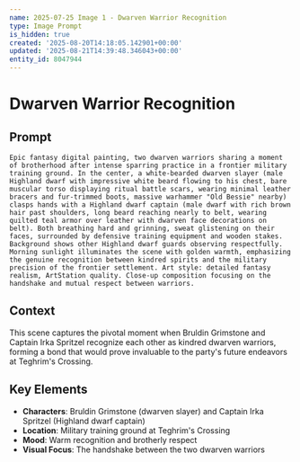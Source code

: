 ```yaml
---
name: 2025-07-25 Image 1 - Dwarven Warrior Recognition
type: Image Prompt
is_hidden: true
created: '2025-08-20T14:18:05.142901+00:00'
updated: '2025-08-21T14:39:48.346043+00:00'
entity_id: 8047944
---
```


# Dwarven Warrior Recognition

## Prompt

```
Epic fantasy digital painting, two dwarven warriors sharing a moment of brotherhood after intense sparring practice in a frontier military training ground. In the center, a white-bearded dwarven slayer (male Highland dwarf with impressive white beard flowing to his chest, bare muscular torso displaying ritual battle scars, wearing minimal leather bracers and fur-trimmed boots, massive warhammer "Old Bessie" nearby) clasps hands with a Highland dwarf captain (male dwarf with rich brown hair past shoulders, long beard reaching nearly to belt, wearing quilted teal armor over leather with dwarven face decorations on belt). Both breathing hard and grinning, sweat glistening on their faces, surrounded by defensive training equipment and wooden stakes. Background shows other Highland dwarf guards observing respectfully. Morning sunlight illuminates the scene with golden warmth, emphasizing the genuine recognition between kindred spirits and the military precision of the frontier settlement. Art style: detailed fantasy realism, ArtStation quality. Close-up composition focusing on the handshake and mutual respect between warriors.
```

## Context

This scene captures the pivotal moment when Bruldin Grimstone and Captain Irka Spritzel recognize each other as kindred dwarven warriors, forming a bond that would prove invaluable to the party's future endeavors at Teghrim's Crossing.

## Key Elements

- **Characters**: Bruldin Grimstone (dwarven slayer) and Captain Irka Spritzel (Highland dwarf captain)
- **Location**: Military training ground at Teghrim's Crossing
- **Mood**: Warm recognition and brotherly respect
- **Visual Focus**: The handshake between the two dwarven warriors